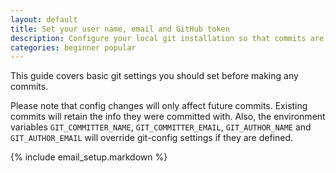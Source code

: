 ```yaml
---
layout: default
title: Set your user name, email and GitHub token
description: Configure your local git installation so that commits are linked to your GitHub account
categories: beginner popular
---
```


<p class="intro">This guide covers basic git settings you should set before making any commits.</p>

<p class="intro">Please note that config changes will only affect future commits.  Existing commits will retain the info they were committed with.  Also, the environment variables <code>GIT_COMMITTER_NAME</code>, <code>GIT_COMMITTER_EMAIL</code>, <code>GIT_AUTHOR_NAME</code> and <code>GIT_AUTHOR_EMAIL</code> will override git-config settings if they are defined.</p>

{% include email_setup.markdown %}
